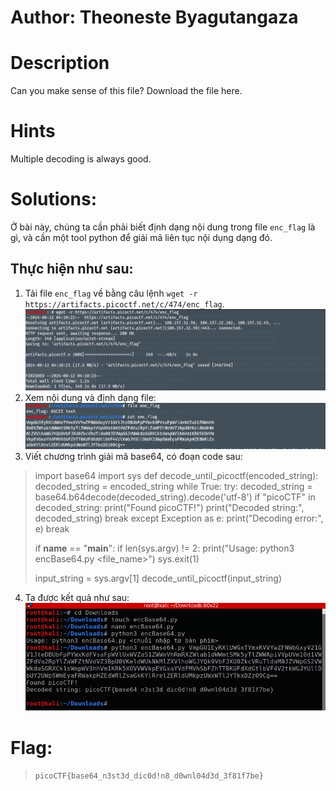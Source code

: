 # Author: Theoneste Byagutangaza
# Description
Can you make sense of this file? Download the file here.
# Hints
Multiple decoding is always good.
# Solutions:
 Ở bài này, chúng ta cần phải biết định dạng nội dung trong file `enc_flag` là gì, và cần một tool python để giải mã liên tục nội dụng dạng đó.
 ## Thực hiện như sau:
1. Tải file `enc_flag` về bằng câu lệnh `wget -r https://artifacts.picoctf.net/c/474/enc_flag`.
![alt text](image.png)
2. Xem nội dung và định dạng file:
![alt text](image-1.png)
3. Viết chương trình giải mã base64, có đoạn code sau:
 >import base64
 >import sys
 >def decode_until_picoctf(encoded_string):
 >   decoded_string = encoded_string
 >   while True:
 >       try:
 >           decoded_string = base64.b64decode(decoded_string).decode('utf-8')
 >           if "picoCTF" in decoded_string:
 >               print("Found picoCTF!")
 >               print("Decoded string:", decoded_string)
 >               break
 >       except Exception as e:
 >           print("Decoding error:", e)
 >           break
>
>if __name__ == "__main__":
>    if len(sys.argv) != 2:
>        print("Usage: python3 encBase64.py <file_name>")
>        sys.exit(1)
>
>    input_string = sys.argv[1]
>    decode_until_picoctf(input_string) 
4. Ta được kết quả như sau:
![alt text](image-2.png)
# Flag:
> `picoCTF{base64_n3st3d_dic0d!n8_d0wnl04d3d_3f81f7be}`